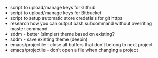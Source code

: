 * script to upload/manage keys for Github
* script to upload/manage keys for Bitbucket
* script to setup automatic store credetials for git https
* research how you can output bash subcommand without overriting master command
* sddm - better (simpler) theme based on existing?
* sddm - save existing theme (deepin)
* emacs/projectile - close all buffers that don't belong to next project
* emacs/projectile - don't open a file when changing a project
